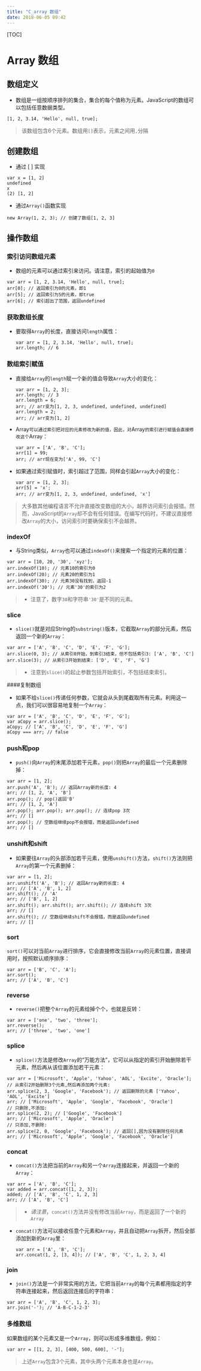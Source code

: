 ```yaml
---
title: "C_array 数组"
date: 2018-06-05 09:42
---
```


[TOC]

# Array 数组	



## 数组定义

* 数组是一组按顺序排列的集合，集合的每个值称为元素。JavaScript的数组可以包括任意数据类型。

```
[1, 2, 3.14, 'Hello', null, true];
```

> 该数组包含6个元素。数组用`[]`表示，元素之间用`,`分隔

## 创建数组

* 通过 [ ] 实现

```
var x = [1, 2]
undefined
x
(2) [1, 2]
```



* 通过`Array()`函数实现

```
new Array(1, 2, 3); // 创建了数组[1, 2, 3]
```



## 操作数组

### 索引访问数组元素

* 数组的元素可以通过索引来访问。请注意，索引的起始值为`0`

```
var arr = [1, 2, 3.14, 'Hello', null, true];
arr[0]; // 返回索引为0的元素，即1
arr[5]; // 返回索引为5的元素，即true
arr[6]; // 索引超出了范围，返回undefined
```



### 获取数组长度

* 要取得`Array`的长度，直接访问`length`属性：

  ```
  var arr = [1, 2, 3.14, 'Hello', null, true];
  arr.length; // 6
  ```



### 数组索引赋值

* 直接给`Array`的`length`赋一个新的值会导致`Array`大小的变化：

  ```
  var arr = [1, 2, 3];
  arr.length; // 3
  arr.length = 6;
  arr; // arr变为[1, 2, 3, undefined, undefined, undefined]
  arr.length = 2;
  arr; // arr变为[1, 2]
  ```

  

* Array`可以通过索引把对应的元素修改为新的值，因此，对`Array`的索引进行赋值会直接修改这个`Array：

  ```
  var arr = ['A', 'B', 'C'];
  arr[1] = 99;
  arr; // arr现在变为['A', 99, 'C']
  ```

* 如果通过索引赋值时，索引超过了范围，同样会引起`Array`大小的变化：

  ```
  var arr = [1, 2, 3];
  arr[5] = 'x';
  arr; // arr变为[1, 2, 3, undefined, undefined, 'x']
  ```

> 大多数其他编程语言不允许直接改变数组的大小，越界访问索引会报错。然而，JavaScript的`Array`却不会有任何错误。在编写代码时，不建议直接修改`Array`的大小，访问索引时要确保索引不会越界。



### indexOf

* 与String类似，`Array`也可以通过`indexOf()`来搜索一个指定的元素的位置：

```
var arr = [10, 20, '30', 'xyz'];
arr.indexOf(10); // 元素10的索引为0
arr.indexOf(20); // 元素20的索引为1
arr.indexOf(30); // 元素30没有找到，返回-1
arr.indexOf('30'); // 元素'30'的索引为2
```

> * 注意了，数字`30`和字符串`'30'`是不同的元素。



### slice

* `slice()`就是对应String的`substring()`版本，它截取`Array`的部分元素，然后返回一个新的`Array`：

```
var arr = ['A', 'B', 'C', 'D', 'E', 'F', 'G'];
arr.slice(0, 3); // 从索引0开始，到索引3结束，但不包括索引3: ['A', 'B', 'C']
arr.slice(3); // 从索引3开始到结束: ['D', 'E', 'F', 'G']
```

> * 注意到`slice()`的起止参数包括开始索引，不包括结束索引。



####复制数组

* 如果不给`slice()`传递任何参数，它就会从头到尾截取所有元素。利用这一点，我们可以很容易地复制一个`Array`：

```
var arr = ['A', 'B', 'C', 'D', 'E', 'F', 'G'];
var aCopy = arr.slice();
aCopy; // ['A', 'B', 'C', 'D', 'E', 'F', 'G']
aCopy === arr; // false
```



### push和pop

* `push()`向`Array`的末尾添加若干元素，`pop()`则把`Array`的最后一个元素删除掉：

```
var arr = [1, 2];
arr.push('A', 'B'); // 返回Array新的长度: 4
arr; // [1, 2, 'A', 'B']
arr.pop(); // pop()返回'B'
arr; // [1, 2, 'A']
arr.pop(); arr.pop(); arr.pop(); // 连续pop 3次
arr; // []
arr.pop(); // 空数组继续pop不会报错，而是返回undefined
arr; // []
```



### unshift和shift

* 如果要往`Array`的头部添加若干元素，使用`unshift()`方法，`shift()`方法则把`Array`的第一个元素删掉：

```
var arr = [1, 2];
arr.unshift('A', 'B'); // 返回Array新的长度: 4
arr; // ['A', 'B', 1, 2]
arr.shift(); // 'A'
arr; // ['B', 1, 2]
arr.shift(); arr.shift(); arr.shift(); // 连续shift 3次
arr; // []
arr.shift(); // 空数组继续shift不会报错，而是返回undefined
arr; // []
```



### sort

`sort()`可以对当前`Array`进行排序，它会直接修改当前`Array`的元素位置，直接调用时，按照默认顺序排序：

```
var arr = ['B', 'C', 'A'];
arr.sort();
arr; // ['A', 'B', 'C']
```



### reverse

* `reverse()`把整个`Array`的元素给掉个个，也就是反转：

```
var arr = ['one', 'two', 'three'];
arr.reverse(); 
arr; // ['three', 'two', 'one']
```



### splice

* `splice()`方法是修改`Array`的“万能方法”，它可以从指定的索引开始删除若干元素，然后再从该位置添加若干元素：

```
var arr = ['Microsoft', 'Apple', 'Yahoo', 'AOL', 'Excite', 'Oracle'];
// 从索引2开始删除3个元素,然后再添加两个元素:
arr.splice(2, 3, 'Google', 'Facebook'); // 返回删除的元素 ['Yahoo', 'AOL', 'Excite']
arr; // ['Microsoft', 'Apple', 'Google', 'Facebook', 'Oracle']
// 只删除,不添加:
arr.splice(2, 2); // ['Google', 'Facebook']
arr; // ['Microsoft', 'Apple', 'Oracle']
// 只添加,不删除:
arr.splice(2, 0, 'Google', 'Facebook'); // 返回[],因为没有删除任何元素
arr; // ['Microsoft', 'Apple', 'Google', 'Facebook', 'Oracle']
```



### concat

* `concat()`方法把当前的`Array`和另一个`Array`连接起来，并返回一个新的`Array`：

```
var arr = ['A', 'B', 'C'];
var added = arr.concat([1, 2, 3]);
added; // ['A', 'B', 'C', 1, 2, 3]
arr; // ['A', 'B', 'C']
```

> * *请注意*，`concat()`方法并没有修改当前`Array`，而是返回了一个新的`Array`



* `concat()`方法可以接收任意个元素和`Array`，并且自动把`Array`拆开，然后全部添加到新的`Array`里：

  ```
  var arr = ['A', 'B', 'C'];
  arr.concat(1, 2, [3, 4]); // ['A', 'B', 'C', 1, 2, 3, 4]
  ```



### join

* `join()`方法是一个非常实用的方法，它把当前`Array`的每个元素都用指定的字符串连接起来，然后返回连接后的字符串：

```
var arr = ['A', 'B', 'C', 1, 2, 3];
arr.join('-'); // 'A-B-C-1-2-3'
```



### 多维数组

如果数组的某个元素又是一个`Array`，则可以形成多维数组，例如：

```
var arr = [[1, 2, 3], [400, 500, 600], '-'];
```

> 上述`Array`包含3个元素，其中头两个元素本身也是`Array`。


